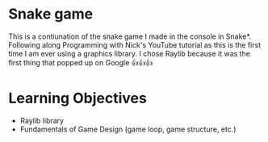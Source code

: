 # Snake game
This is a contiunation of the snake game I made in the console in Snake*. Following along Programming with Nick's YouTube tutorial as this is the first time I am ever using a graphics library. I chose Raylib because it was the first thing that popped up on Google 👍👍👍 

# Learning Objectives
- Raylib library
- Fundamentals of Game Design (game loop, game structure, etc.)
